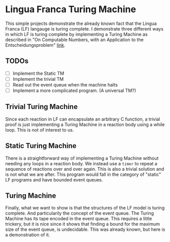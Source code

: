 # Lingua Franca Turing Machine
This simple projects demonstrate the already known fact that the Lingua Franca
(LF) langauge is turing complete. I demonstrate three different ways in which LF
is turing complete by implementing a Turing Machine as described in "On
Computable Numbers, with an Application to the Entscheidungsproblem"
[link](https://www.cs.virginia.edu/~robins/Turing_Paper_1936.pdf).

## TODOs
- [ ] Implement the Static TM
- [ ] Implement the trivial TM
- [ ] Read out the event queue when the machine halts
- [ ] Implement a more complicated program. (A universal TM?)

## Trivial Turing Machine
Since each reaction in LF can encapsulate an arbitrary C function, a trivial
proof is just implementing a Turing Machine in a reaction body using a while
loop. This is not of interest to us.

## Static Turing Machine
There is a straightforward way of implementing a Turing Machine without needing
any loops in a reaction body. We instead use a `timer` to repeat a sequence of
reactions over and over again. This is also a trivial solution and is not what
we are after. This program would fall in the category of "static" LF programs
and have bounded event queues.

## Turing Machine
Finally, what we want to show is that the structures of the LF model is turing
complete. And particularily the concept of the event queue. The Turing Machine
has its tape encoded in the event queue. This requires a little trickery, but it
is nice since it shows that finding a bound for the maximum size of the event
queue, is undecidable. This was already known, but here is a demonstration of it.
